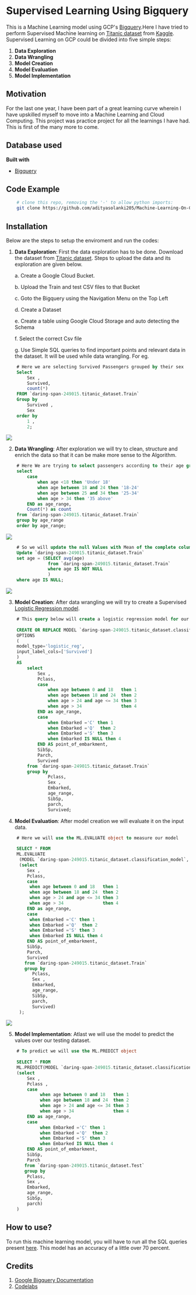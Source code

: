 # Supervised Learning Using Bigquery

This is a Machine Learning model using GCP's [Bigquery](https://cloud.google.com/bigquery-ml/docs/bigqueryml-intro).Here I have tried to perform Supervised Machine learning on [Titanic dataset](https://www.kaggle.com/c/titanic) from [Kaggle](https://www.kaggle.com/). Supervised Learning on GCP could be divided into five simple steps:

1. **Data Exploration**
2. **Data Wrangling**
3. **Model Creation**
4. **Model Evaluation**
5. **Model Implementation**


## Motivation
For the last one year, I have been part of a great learning curve wherein I have upskilled myself to move into a Machine Learning and Cloud Computing. This project was practice project for all the learnings I have had. This is first of the many more to come. 
 

## Database used

<b>Built with</b>
- [Bigquery](https://cloud.google.com/bigquery-ml/docs/bigqueryml-intro)


## Code Example

```bash
    # clone this repo, removing the '-' to allow python imports:
    git clone https://github.com/adityasolanki205/Machine-Learning-On-Google-Bigquery.git
```

## Installation

Below are the steps to setup the enviroment and run the codes:

1. **Data Exploration**: First the data exploration has to be done. Download the dataset from [Titanic dataset](https://www.kaggle.com/c/titanic). Steps to upload the data and its exploration are given below.
    
    a. Create a Google Cloud Bucket.
    
    b. Upload the Train and test CSV files to that Bucket
    
    c. Goto the Bigquery using the Navigation Menu on the Top Left
    
    d. Create a Dataset 
    
    e. Create a table using Google Cloud Storage and auto detecting the Schema
    
    f. Select the correct Csv file
    
    g. Use Simple SQL queries to find important points and relevant data in the dataset. 
       It will be used while data wrangling. For eg. 
       
```sql
    # Here we are selecting Survived Passengers grouped by their sex
    Select 
        Sex , 
        Survived,
        count(*)
    FROM `daring-span-249015.titanic_dataset.Train`
    Group by  
        Survived , 
        Sex
    order by 
        1 , 
        2;
```
![](Images/Sex_Survived.png)

2. **Data Wrangling**: After exploration we will try to clean, structure and enrich the data so that it can be make more sense to the Algorithm.


```sql
    # Here We are trying to select passengers according to their age group. 
    select 
        case
            when age <18 then 'Under 18'
            when age between 18 and 24 then '18-24'
            when age between 25 and 34 then '25-34'
            when age > 34 then '35 above'
        END as age_range, 
        Count(*) as count
    from `daring-span-249015.titanic_dataset.Train`
    group by age_range
    order by age_range;
```
![](Images/Age.png)

```sql
    # So we will update the null Values with Mean of the complete column
    Update `daring-span-249015.titanic_dataset.Train`
    set age = (SELECT avg(age)
                from `daring-span-249015.titanic_dataset.Train`
                where age IS NOT NULL
                )
    where age IS NULL;
```
![](Images/age_updated.png)

3. **Model Creation**: After data wrangling we will try to create a Supervised [Logistic Regression model](https://cloud.google.com/bigquery-ml/docs/reference/standard-sql/bigqueryml-syntax-create#model_type).  

```sql
    # This query below will create a logistic regression model for our input data
    
    CREATE OR REPLACE MODEL `daring-span-249015.titanic_dataset.classification_model`
    OPTIONS
    (
    model_type='logistic_reg',
    input_label_cols=['Survived']
    )
    AS
        select
            Sex ,
            Pclass,
            case
                when age between 0 and 18   then 1
                when age between 18 and 24  then 2
                when age > 24 and age <= 34 then 3
                when age > 34               then 4
            END as age_range,
            case
                when Embarked ='C' then 1
                when Embarked ='Q'  then 2
                when Embarked ='S' then 3
                when Embarked IS NULL then 4
            END AS point_of_embarkment,
            SibSp,
            Parch,
            Survived
        from `daring-span-249015.titanic_dataset.Train`
        group by 
                Pclass,
                Sex ,
                Embarked, 
                age_range, 
                SibSp, 
                parch, 
                Survived;
```

4. **Model Evaluation**:  After model creation we will evaluate it on the input data.

```sql
    # Here we will use the ML.EVALUATE object to measure our model
    
    SELECT * FROM
    ML.EVALUATE 
     (MODEL `daring-span-249015.titanic_dataset.classification_model`, 
     (select
        Sex ,
        Pclass,
        case
         when age between 0 and 18   then 1
         when age between 18 and 24  then 2
         when age > 24 and age <= 34 then 3
         when age > 34               then 4
        END as age_range,
        case
         when Embarked ='C' then 1
         when Embarked ='Q'  then 2
         when Embarked ='S' then 3
         when Embarked IS NULL then 4
        END AS point_of_embarkment,
        SibSp,
        Parch,
        Survived
       from `daring-span-249015.titanic_dataset.Train`
       group by 
          Pclass,
          Sex ,
          Embarked, 
          age_range, 
          SibSp, 
          parch, 
          Survived)
     );
```
![](Images/ML_evaluate.png)

5. **Model Implementation**: Atlast we will use the model to predict the values over our testing dataset.

```sql
    # To predict we will use the ML.PREDICT object
    
    SELECT * FROM
    ML.PREDICT(MODEL `daring-span-249015.titanic_dataset.classification_model`, 
    (select
        Sex ,
        Pclass ,
        case
             when age between 0 and 18   then 1
             when age between 18 and 24  then 2
             when age > 24 and age <= 34 then 3
             when age > 34               then 4
        END as age_range,
        case
             when Embarked ='C' then 1
             when Embarked ='Q'  then 2
             when Embarked ='S' then 3
             when Embarked IS NULL then 4
        END AS point_of_embarkment,
        SibSp,
        Parch
       from `daring-span-249015.titanic_dataset.Test`
       group by 
        Pclass,
        Sex ,
        Embarked, 
        age_range, 
        SibSp, 
        parch)
    )
```
[](Images/predict.png)
    
## How to use?
To run this machine learning model, you will have to run all the SQL queries present [here](https://github.com/adityasolanki205/Machine-Learning-On-Google-Bigquery/blob/master/Supervised%20Learning/Titanic%20Dataset%20Bigquery.ipynb). This model has an accuracy of a little over 70 percent. 

## Credits
1. [Google Bigquery Documentation](https://cloud.google.com/bigquery/docs)
2. [Codelabs](https://codelabs.developers.google.com/codelabs/end-to-end-ml/index.html?index=..%2F..index#1)
